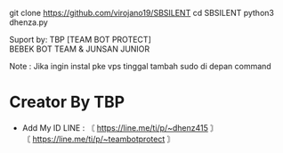 git clone https://github.com/virojano19/SBSILENT
cd SBSILENT
python3 dhenza.py

Suport by: TBP [TEAM BOT PROTECT]<br> 
                BEBEK BOT TEAM & JUNSAN JUNIOR <br> 
          
Note : Jika ingin instal pke vps tinggal tambah sudo di depan command<br> 


 # Creator By TBP <br> 
- Add My ID LINE : 〘 https://line.me/ti/p/~dhenz415 〙<br> 
                   〘 https://line.me/ti/p/~teambotprotect 〙<br> 

